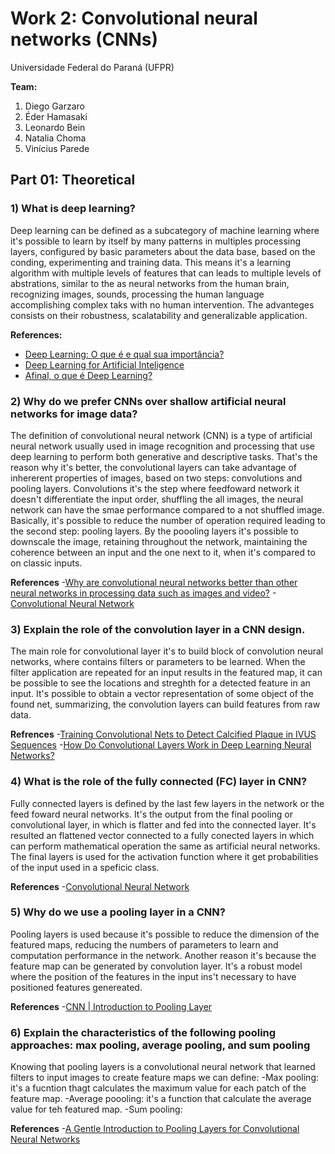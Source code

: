# Work 2: Convolutional neural networks (CNNs)

Universidade Federal do Paraná (UFPR)

**Team:** 
1. Diego Garzaro
2. Éder Hamasaki
3. Leonardo Bein
4. Natalia Choma
5. Vinícius Parede

## Part 01: Theoretical

### 1) What is deep learning? 
  Deep learning can be defined as a subcategory of machine learning where it's possible to learn by itself by many patterns in multiples processing layers, configured by basic parameters about the data base, based on the conding, experimenting and training data. 
  This means it's a learning algorithm with multiple levels of features that can leads to multiple levels of abstrations, similar to the as neural networks from the human brain, recognizing images, sounds, processing the human language accomplishing complex taks with no human intervention. 
  The advanteges consists on their robustness, scalatability and generalizable application.
  
  **References:**
  
  - [Deep Learning: O que é e qual sua importância?](https://www.sas.com/pt_br/insights/analytics/deep-learning.html)
  - [Deep Learning for Artificial Inteligence](https://pt.slideshare.net/ErShivaKShrestha/deep-learning-for-artificial-intelligence-ai)
  - [Afinal, o que é Deep Learning?](https://gaea.com.br/afinal-o-que-e-deep-learning/)

### 2) Why do we prefer CNNs over shallow artificial neural networks for image data?
   The definition of convolutional neural network (CNN) is a type of artificial neural network usually used in image recognition and processing that use deep learning to perform both generative and descriptive tasks. That's the reason why it's better, the convolutional layers can take advantage of inhererent properties of images, based on two steps: convolutions and pooling layers.
  Convolutions it's the step where feedfoward network it doesn't differentiate the input order, shuffling the all images, the neural network can have the smae performance compared to a not shuffled image. Basically, it's possible to reduce the number of operation required leading to the second step: pooling layers.
  By the poooling layers it's possible to downscale the image, retaining throughout the network, maintaining the coherence between an input and the one next to it, when it's compared to on classic inputs.

**References**
-[Why are convolutional neural networks better than other neural networks in processing data such as images and video?](https://www.quora.com/Why-are-convolutional-neural-networks-better-than-other-neural-networks-in-processing-data-such-as-images-and-video)
-[Convolutional Neural Network](https://www.techtarget.com/searchenterpriseai/definition/convolutional-neural-network)  

### 3) Explain the role of the convolution layer in a CNN design.
The main role for convolutional layer it's to build block of convolution neural networks, where contains filters or parameters to be learned. When the filter application are repeated for an input results in the featured map, it can be possible to see the locations and streghth for a detected feature in an input. It's possible to obtain a vector representation of some object of the found net, summarizing, the convolution layers can build features from raw data. 

**Refrences**
-[Training Convolutional Nets to Detect Calcified Plaque in IVUS Sequences](https://www.sciencedirect.com/topics/engineering/convolutional-layer#:~:text=A%20convolutional%20layer%20is%20the,and%20creates%20an%20activation%20map.)
-[How Do Convolutional Layers Work in Deep Learning Neural Networks?](https://machinelearningmastery.com/convolutional-layers-for-deep-learning-neural-networks/)

### 4) What is the role of the fully connected (FC) layer in CNN?
Fully connected layers is defined by the last few layers in the network or the feed foward neural networks. It's the output from the final pooling or convolutional layer, in which is flatter and fed into the connected layer. It's resulted an flattened vector connected to a fully conected layers in which can perform mathematical operation the same as artificial neural networks. The final layers is used for the activation function where it get probabilities of the input used in a speficic class.

**References**
-[Convolutional Neural Network](https://towardsdatascience.com/convolutional-neural-network-17fb77e76c05#:~:text=Fully%20Connected%20Layer,-Fig%204.&text=Fully%20Connected%20Layer%20is%20simply,into%20the%20fully%20connected%20layer.)

### 5) Why do we use a pooling layer in a CNN? 
Pooling layers is used because it's possible to reduce the dimension of the featured maps, reducing the numbers of parameters to learn and computation performance in the network.
Another reason it's because the feature map can be generated by convolution layer. It's a robust model where the position of the features in the input ins't necessary to have positioned features genereated.

**References**
-[CNN | Introduction to Pooling Layer](https://www.geeksforgeeks.org/cnn-introduction-to-pooling-layer/#:~:text=Why%20to%20use%20Pooling%20Layers,generated%20by%20a%20convolution%20layer.)

### 6) Explain the characteristics of the following pooling approaches: max pooling, average pooling, and sum pooling
Knowing that pooling layers is a convolutional neural network that learned filters to input images to create feature maps we can define:
-Max pooling: it's a fucntion thagt calculates the maximum value for each patch of the feature map.
-Average poooling: it's a function that calculate the average value for teh featured map.
-Sum pooling:

**References**
-[A Gentle Introduction to Pooling Layers for Convolutional Neural Networks](https://machinelearningmastery.com/pooling-layers-for-convolutional-neural-networks/)

